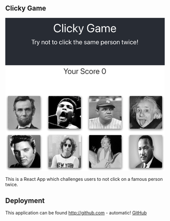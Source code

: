 ## Clicky Game


![alt text][logo]

[logo]: https://github.com/mattkrebs1974/ClickyGame/blob/master/clickygame%20copy.png

This is a React App which challenges users to not click on a famous person twice.


## Deployment 

This application can be found http://github.com - automatic!
[GitHub](http://github.com)
